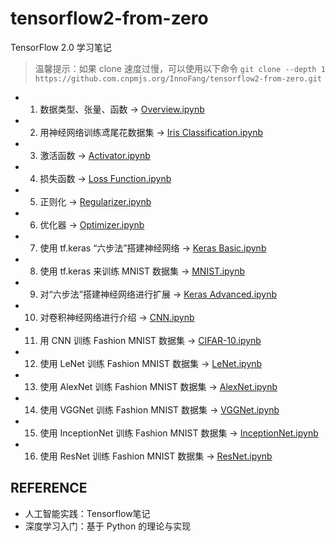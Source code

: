 # tensorflow2-from-zero

TensorFlow 2.0 学习笔记

> 温馨提示：如果 clone 速度过慢，可以使用以下命令
> `git clone --depth 1 https://github.com.cnpmjs.org/InnoFang/tensorflow2-from-zero.git`

 + 01. 数据类型、张量、函数 -> [Overview.ipynb](01.%20Overview.ipynb)
 + 02. 用神经网络训练鸢尾花数据集 -> [Iris Classification.ipynb](02.%20Iris%20Classification.ipynb)
 + 03. 激活函数 -> [Activator.ipynb](03.%20Activator.ipynb)
 + 04. 损失函数 -> [Loss Function.ipynb](04.%20Loss%20Function.ipynb)
 + 05. 正则化 -> [Regularizer.ipynb](05.%20Regularizer.ipynb)
 + 06. 优化器 -> [Optimizer.ipynb](06.%20Optimizer.ipynb)
 + 07. 使用 tf.keras “六步法”搭建神经网络 -> [Keras Basic.ipynb](07.%20Keras%20Basic.ipynb)
 + 08. 使用 tf.keras 来训练 MNIST 数据集 -> [MNIST.ipynb](08.%20MNIST.ipynb)
 + 09. 对“六步法”搭建神经网络进行扩展 -> [Keras Advanced.ipynb](09.%20Keras%20Advanced.ipynb)
 + 10. 对卷积神经网络进行介绍 -> [CNN.ipynb](10.%20CNN.ipynb)
 + 11. 用 CNN 训练 Fashion MNIST 数据集 -> [CIFAR-10.ipynb](11.%20Fashion%20MNIST.ipynb)
 + 12. 使用 LeNet 训练 Fashion MNIST 数据集 -> [LeNet.ipynb](12.%20LeNet.ipynb)
 + 13. 使用 AlexNet 训练 Fashion MNIST 数据集 -> [AlexNet.ipynb](13.%20AlexNet.ipynb)
 + 14. 使用 VGGNet 训练 Fashion MNIST 数据集 -> [VGGNet.ipynb](14.%20VGGNet.ipynb)
 + 15. 使用 InceptionNet 训练 Fashion MNIST 数据集 -> [InceptionNet.ipynb](15.%20InceptionNet.ipynb)
 + 16. 使用 ResNet 训练 Fashion MNIST 数据集 -> [ResNet.ipynb](16.%20ResNet.ipynb)


## REFERENCE

 + 人工智能实践：Tensorflow笔记
 + 深度学习入门：基于 Python 的理论与实现
